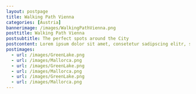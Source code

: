 ```yaml
---
layout: postpage
title: Walking Path Vienna
categories: [Austria]
bannerimage: /images/WalkingPathVienna.png
posttitle: Walking Path Vienna
postsubtitle: The perfect spots around the City
postcontent: Lorem ipsum dolor sit amet, consetetur sadipscing elitr, sed diam nonumy eirmod tempor invidunt ut labore et dolore magna aliquyam erat, sed diam voluptua. At vero eos et accusam et justo duo dolores et ea rebum. Stet clita kasd gubergren, no sea takimata sanctus est Lorem ipsum dolor sit amet. Lorem ipsum dolor sit amet, consetetur sadipscing elitr, sed diam nonumy eirmod tempor invidunt ut labore et dolore magna aliquyam erat, sed diam voluptua. At vero eos et accusam et justo duo dolores et ea rebum. Stet clita kasd gubergren, no sea takimata sanctus est Lorem ipsum dolor sit amet. Lorem ipsum dolor sit amet, consetetur sadipscing elitr, sed diam nonumy eirmod tempor invidunt ut labore et dolore magna aliquyam erat, sed diam voluptua. At vero eos et accusam et justo duo dolores et ea rebum. Stet clita kasd gubergren, no sea takimata sanctus est Lorem ipsum dolor sit amet.
postimages:
  - url: /images/GreenLake.png
  - url: /images/Mallorca.png
  - url: /images/GreenLake.png
  - url: /images/Mallorca.png
  - url: /images/GreenLake.png
  - url: /images/Mallorca.png
---
```

